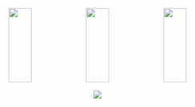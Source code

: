 <p align="center">
  <img width="30%" height="150rem" src="https://github-readme-streak-stats.herokuapp.com/?user=drizzle5310"/>
  <img width="30%" height="150rem" src="https://github-readme-stats-eight-theta.vercel.app/api?username=drizzle5310&show_icons=true&include_all_commits=true&count_private=true"/>
  <img width="30%" height="150rem" src="https://github-readme-stats.vercel.app/api/top-langs/?username=drizzle5310&include_all_commits=true&count_private=true&layout=compact"/>
</p>


<div align="center">

  [![](https://visitcount.itsvg.in/api?id=drizzle5310&icon=6&color=0)](https://visitcount.itsvg.in)

</div>
